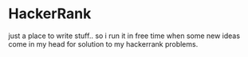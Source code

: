 HackerRank
==========

just a place to write stuff.. so i run it in free time when some new ideas come in my head for solution to my hackerrank problems.
